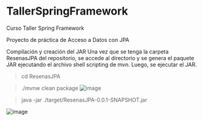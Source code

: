 # TallerSpringFramework
Curso Taller Spring Framework

Proyecto de práctica de Acceso a Datos con JPA

Compilación y creación del JAR
Una vez que se tenga la carpeta ResenasJPA del repositorio, se accede al directorio y se genera el paquete
JAR ejecutando el archivo shell scripting de mvn. Luego, se ejecutar el JAR.

>cd ResenasJPA 

>./mvnw clean package
![image](https://github.com/user-attachments/assets/421a0c7f-5aaf-4055-b986-26fe72b0bd09)


>java -jar ./target/ResenasJPA-0.0.1-SNAPSHOT.jar

![image](https://github.com/user-attachments/assets/5c4a6394-197b-4d51-a18b-b95cee3181e6)





